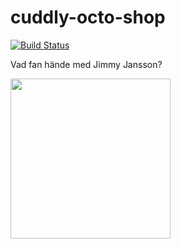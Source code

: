 # cuddly-octo-shop
[![Build Status](https://travis-ci.org/linus-dev/cuddly-octo-shop.svg?branch=master)](https://travis-ci.org/linus-dev/cuddly-octo-shop)


Vad fan hände med Jimmy Jansson?

<img src="http://4.bp.blogspot.com/_nRfX1xfTdVw/TLXnmaOXCcI/AAAAAAAABNM/WILYXzauQEs/s1600/jimmy.jpg" width="256">
